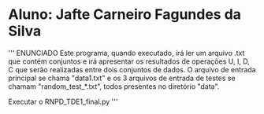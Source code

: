 # Aluno: Jafte Carneiro Fagundes da Silva
'''
ENUNCIADO
Este programa, quando executado, irá ler um arquivo .txt que contém conjuntos e irá apresentar os resultados de operações
U, I, D, C que serão realizadas entre dois conjuntos de dados. O arquivo de entrada principal se chama "data1.txt" e os
3 arquivos de entrada de testes se chamam "random_test_*.txt", todos presentes no diretório "data".

Executar o RNPD_TDE1_final.py
'''

